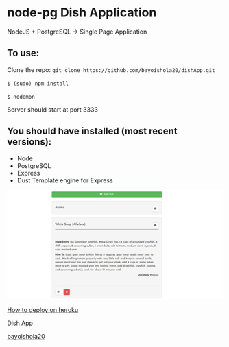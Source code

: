 # node-pg Dish Application
NodeJS + PostgreSQL → Single Page Application

## To use:
Clone the repo: `git clone https://github.com/bayoishola20/dishApp.git`

`$ (sudo) npm install`

`$ nodemon`

Server should start at port 3333



## You should have installed (most recent versions):

* Node
* PostgreSQL
* Express
* Dust Template engine for Express

![Preview](https://github.com/bayoishola20/dishApp/blob/master/public/img/dishApp-bayoishola20.png "Preview")



[How to deploy on heroku](https://gist.github.com/bayoishola20/40a0fb506efefe4a2b7a50df11c8c1fc)

[Dish App](http://dish-ng.herokuapp.com/)



[bayoishola20](github.bayoishola20.io)
